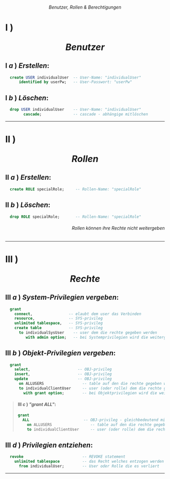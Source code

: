 ###### <div align="center"> Benutzer, Rollen & Berechtigungen </div>
<!-- 
> [!WARNING]
> <details>  
>  <summary align="center"> 👉🏼 𝕿𝔬𝖕 𝕾𝔢𝖈𝔯𝖊𝔱 👈🏼 🖱️<sup><sub>click</sub></sup> </summary>  
>  ...
>  nothing here yet
>  ...
> </details>
-->
<!-- BENUTZER  -->

# **Ⅰ** ) <p align="center"> ***Benutzer*** </p>

## **Ⅰ** ***a*** ) *Erstellen*:
```sql
  create USER individualUser  -- User-Name: "individualUser"
      identified by userPw;   -- User-Passwort: "userPw"         
```

## **Ⅰ** ***b*** ) *Löschen*:
```sql
  drop USER individualUser    -- User-Name: "individualUser"
        cascade;              -- cascade - abhängige mitlöschen
```

---
<!-- ROLLEN -->
# **Ⅱ** ) <p align="center"> ***Rollen*** </p>
## **Ⅱ** ***a*** ) *Erstellen*:
```sql
  create ROLE specialRole;     -- Rollen-Name: "specialRole"
```
## **Ⅱ** ***b*** ) *Löschen*:
```sql
  drop ROLE specialRole;       -- Rollen-Name: "specialRole"
```
###### <p align="right"> Rollen können ihre Rechte nicht weitergeben </p>

---
# **Ⅲ** ) <p align="center"> ***Rechte*** </p> 
## **Ⅲ** ***a*** ) ***System***-*Privilegien vergeben*:
```sql
  grant 
    connect,                -- elaubt dem user das Verbinden    
    resource,               -- SYS-privileg
    unlimited tablespace,   -- SYS-privileg
    create table            -- SYS-privileg
      to individualSysUser    -- user dem die rechte gegeben werden
         with admin option;   -- bei Systemprivilegien wird die weitergabe damit erlaubt
```

## **Ⅲ** ***b*** ) ***Objekt***-*Privilegien vergeben*:
```sql
  grant 
    select,                     -- OBJ-privileg
    insert,                     -- OBJ-privileg
    update                      -- OBJ-privileg
      on ALLUSERS                 -- table auf den die rechte gegeben werden
      to individualClientUser     -- user (oder rolle) dem die rechte gegeben werden
        with grant option;        -- bei Objektprivilegien wird die weitergabe damit erlaubt
```

> #### **Ⅲ** ***c*** ) *"grant ALL"*:
> ```sql
> grant 
>   ALL                        -- OBJ-privileg - gleichbedeutend mit select, insert, update, merge
>     on ALLUSERS                 -- table auf den die rechte gegeben werden
>     to individualClientUser     -- user (oder rolle) dem die rechte gegeben werden
> ```

## **Ⅲ** ***d*** ) *Privilegien entziehen*:
```sql
  revoke                          -- REVOKE statement
    unlimited tablespace          -- das Recht welches entzogen werden soll
      from individualUser;        -- User oder Rolle die es verliert
```

---
